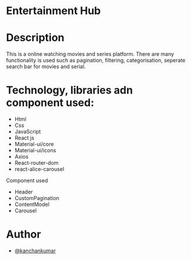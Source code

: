 # Entertainment Hub
# Description
This is a online watching movies and series platform. There are many functionality is used such as pagination, filtering, categorisation, seperate search bar for movies and serial.
# Technology, libraries adn component used:
- Html
- Css
- JavaScript
- React js
- Material-ui/core
- Material-ui/icons
- Axios
- React-router-dom
- react-alice-carousel

Component used
- Header
- CustomPagination
- ContentModel
- Carousel

# Author
- [@kanchankumar](https://github.com/webKanchan1234)
